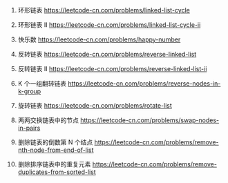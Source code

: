 1. 环形链表  https://leetcode-cn.com/problems/linked-list-cycle
2. 环形链表 II https://leetcode-cn.com/problems/linked-list-cycle-ii
3. 快乐数  https://leetcode-cn.com/problems/happy-number
4. 反转链表  https://leetcode-cn.com/problems/reverse-linked-list
5. 反转链表 II  https://leetcode-cn.com/problems/reverse-linked-list-ii

1. K 个一组翻转链表 https://leetcode-cn.com/problems/reverse-nodes-in-k-group

2. 旋转链表 https://leetcode-cn.com/problems/rotate-list

3. 两两交换链表中的节点 https://leetcode-cn.com/problems/swap-nodes-in-pairs

4. 删除链表的倒数第 N 个结点 https://leetcode-cn.com/problems/remove-nth-node-from-end-of-list

5. 删除排序链表中的重复元素 https://leetcode-cn.com/problems/remove-duplicates-from-sorted-list